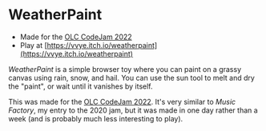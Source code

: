 # WeatherPaint

- Made for the [OLC CodeJam 2022](https://itch.io/jam/olc-codejam-2022)
- Play at [https://vvye.itch.io/weatherpaint](https://vvye.itch.io/weatherpaint)

*WeatherPaint* is a simple browser toy where you can paint on a grassy canvas using rain, snow, and hail. You can use
the sun tool to melt and dry the "paint", or wait until it vanishes by itself.

This was made for the [OLC CodeJam 2022](https://itch.io/jam/olc-codejam-2022). It's very similar to *Music Factory*, my
entry to the 2020 jam, but it was made in one day rather than a week (and is probably much less interesting to play).
